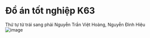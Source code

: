 # Đồ án tốt nghiệp K63 
Thứ tự từ trái sang phải
 Nguyễn Trần Việt Hoàng, Nguyễn Đình Hiệu
![image](https://github.com/user-attachments/assets/8b5345d8-63d1-444e-a00a-132c07c84ebe)
